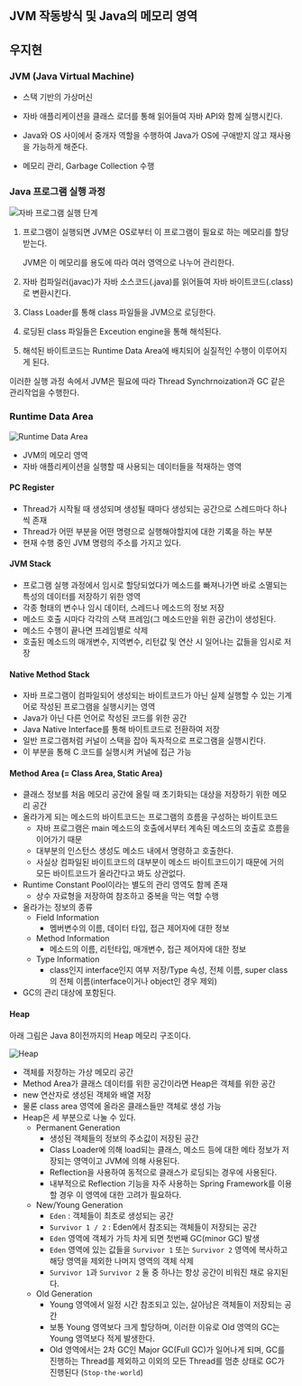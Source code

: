 ## JVM 작동방식 및 Java의 메모리 영역

## 우지현

### JVM (Java Virtual Machine)

- 스택 기반의 가상머신

- 자바 애플리케이션을 클래스 로더를 통해 읽어들여 자바 API와 함께 실행시킨다.

- Java와 OS 사이에서 중개자 역할을 수행하여 Java가 OS에 구애받지 않고 재사용을 가능하게 해준다.

- 메모리 관리, Garbage Collection 수행

  

### Java 프로그램 실행 과정

![자바 프로그램 실행 단계](https://t1.daumcdn.net/cfile/tistory/99960C505C37390616)

1. 프로그램이 실행되면 JVM은 OS로부터 이 프로그램이 필요로 하는 메모리를 할당받는다.

   JVM은 이 메모리를 용도에 따라 여러 영역으로 나누어 관리한다.

2. 자바 컴파일러(javac)가 자바 소스코드(.java)를 읽어들여 자바 바이트코드(.class)로 변환시킨다.

3. Class Loader를 통해 class 파일들을 JVM으로 로딩한다.

4. 로딩된 class 파일들은 Exceution engine을 통해 해석된다.

5. 해석된 바이트코드는 Runtime Data Area에 배치되어 실질적인 수행이 이루어지게 된다.

이러한 실행 과정 속에서 JVM은 필요에 따라 Thread Synchrnoization과 GC 같은 관리작업을 수행한다.

### Runtime Data Area

![Runtime Data Area](https://t1.daumcdn.net/cfile/tistory/992EE9465D08E9B903)

- JVM의 메모리 영역
- 자바 애플리케이션을 실행할 때 사용되는 데이터들을 적재하는 영역

#### PC Register

- Thread가 시작될 때 생성되며 생성될 때마다 생성되는 공간으로 스레드마다 하나씩 존재
- Thread가 어떤 부분을 어떤 명령으로 실행해야할지에 대한 기록을 하는 부분
- 현재 수행 중인 JVM 명령의 주소를 가지고 있다.

#### JVM Stack

- 프로그램 실행 과정에서 임시로 할당되었다가 메소드를 빠져나가면 바로 소멸되는 특성의 데이터를 저장하기 위한 영역
- 각종 형태의 변수나 임시 데이터, 스레드나 메소드의 정보 저장
- 메소드 호출 시마다 각각의 스택 프레임(그 메소드만을 위한 공간)이 생성된다.
- 메소드 수행이 끝나면 프레임별로 삭제
- 호출된 메소드의 매개변수, 지역변수, 리턴값 및 연산 시 일어나는 값들을 임시로 저장

#### Native Method Stack

- 자바 프로그램이 컴파일되어 생성되는 바이트코드가 아닌 실제 실행할 수 있는 기계어로 작성된 프로그램을 실행시키는 영역
- Java가 아닌 다른 언어로 작성된 코드를 위한 공간
- Java Native Interface를 통해 바이트코드로 전환하여 저장
- 일반 프로그램처럼 커널이 스택을 잡아 독자적으로 프로그램을 실행시킨다.
- 이 부분을 통해 C 코드를 실행시켜 커널에 접근 가능

#### Method Area (= Class Area, Static Area)

- 클래스 정보를 처음 메모리 공간에 올릴 때 초기화되는 대상을 저장하기 위한 메모리 공간
- 올라가게 되는 메소드의 바이트코드는 프로그램의 흐름을 구성하는 바이트코드
  - 자바 프로그램은 main 메소드의 호출에서부터 계속된 메소드의 호출로 흐름을 이어가기 때문
  - 대부분의 인스턴스 생성도 메소드 내에서 명령하고 호출한다.
  - 사실상 컴파일된 바이트코드의 대부분이 메소드 바이트코드이기 때문에 거의 모든 바이트코드가 올라간다고 봐도 상관없다.
- Runtime Constant Pool이라는 별도의 관리 영역도 함께 존재
  - 상수 자료형을 저장하여 참조하고 중복을 막는 역할 수행
- 올라가는 정보의 종류
  - Field Information
    - 멤버변수의 이름, 데이터 타입, 접근 제어자에 대한 정보
  - Method Information
    - 메소드의 이름, 리턴타입, 매개변수, 접근 제어자에 대한 정보
  - Type Information
    - class인지 interface인지 여부 저장/Type 속성, 전체 이름, super class의 전체 이름(interface이거나 object인 경우 제외)
- GC의 관리 대상에 포함된다.

#### Heap

아래 그림은 Java 8이전까지의 Heap 메모리 구조이다.

![Heap](https://img1.daumcdn.net/thumb/R1280x0/?scode=mtistory2&fname=https%3A%2F%2Fblog.kakaocdn.net%2Fdn%2FKA8I0%2Fbtq42yTNQ0q%2F855nAKHEBJP8fFLkPAzjS0%2Fimg.png)

- 객체를 저장하는 가상 메모리 공간
- Method Area가 클래스 데이터를 위한 공간이라면 Heap은 객체를 위한 공간
- new 연산자로 생성된 객체와 배열 저장
- 물론 class area 영역에 올라온 클래스들만 객체로 생성 가능
- Heap은 세 부분으로 나눌 수 있다.
  - Permanent Generation
    - 생성된 객체들의 정보의 주소값이 저장된 공간
    - Class Loader에 의해 load되는 클래스, 메소드 등에 대한 메타 정보가 저장되는 영역이고 JVM에 의해 사용된다.
    - Reflection을 사용하여 동적으로 클래스가 로딩되는 경우에 사용된다.
    - 내부적으로 Reflection 기능을 자주 사용하는 Spring Framework를 이용할 경우 이 영역에 대한 고려가 필요하다.
  - New/Young Generation
    - `Eden` : 객체들이 최초로 생성되는 공간
    - `Survivor 1 / 2` : Eden에서 참조되는 객체들이 저장되는 공간
    - `Eden` 영역에 객체가 가득 차게 되면 첫번째 GC(minor GC) 발생
    - `Eden` 영역에 있는 값들을 `Survivor 1` 또는 `Survivor 2` 영역에 복사하고 해당 영역을 제외한 나머지 영역의 객체 삭제
    - `Survivor 1`과 `Survivor 2` 둘 중 하나는 항상 공간이 비워진 채로 유지된다.
  - Old Generation
    - Young 영역에서 일정 시간 참조되고 있는, 살아남은 객체들이 저장되는 공간
    - 보통 Young 영역보다 크게 할당하며, 이러한 이유로 Old 영역의 GC는 Young 영역보다 적게 발생한다.
    - Old 영역에서는 2차 GC인 Major GC(Full GC)가 일어나게 되며, GC를 진행하는 Thread를 제외하고 이외의 모든 Thread를 멈춘 상태로 GC가 진행된다 (`Stop-the-world`)

